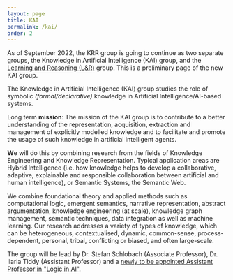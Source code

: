 ```yaml
---
layout: page
title: KAI
permalink: /kai/
order: 2
---
```


<!-- wp:paragraph -->
<p>As of September 2022, the KRR group is going to continue as two separate groups, the Knowledge in Artificial Intelligence (KAI) group, and the <a href="https://krr.cs.vu.nl/learning-and-reasoning-lr/">Learning and Reasoning (L&amp;R)</a> group. This is a preliminary page of the new KAI group. </p>
<!-- /wp:paragraph -->

<!-- wp:paragraph -->
<p>The Knowledge in Artificial Intelligence (KAI) group studies the role of symbolic <em>(formal/declarative)</em> knowledge in Artificial Intelligence/AI-based systems.&nbsp;</p>
<!-- /wp:paragraph -->

<!-- wp:paragraph -->
<p>Long term <strong>mission</strong>: The mission of the KAI group is to contribute to a better understanding of the representation, acquisition, extraction and management of explicitly modelled knowledge and to facilitate and promote the usage of such knowledge in artificial intelligent agents.&nbsp;</p>
<!-- /wp:paragraph -->

<!-- wp:paragraph -->
<p><strong>W</strong>e will do this by combining research from the fields of Knowledge Engineering and Knowledge Representation. Typical application areas are  Hybrid Intelligence (i.e. how knowledge helps to develop a collaborative, adaptive, explainable and responsible collaboration between artificial and human intelligence), or Semantic Systems, the Semantic Web. </p>
<!-- /wp:paragraph -->

<!-- wp:paragraph -->
<p>We combine foundational theory and applied methods such as computational logic, emergent semantics, narrative representation, abstract argumentation, knowledge engineering (at scale), knowledge graph management, semantic techniques, data integration as well as machine learning. Our research addresses a variety of types of knowledge, which can be heterogeneous, contextualised, dynamic, common-sense, process-dependent, personal, tribal, conflicting or biased, and often large-scale. </p>
<!-- /wp:paragraph -->

<!-- wp:paragraph -->
<p>The group will be lead by Dr. Stefan Schlobach (Associate Professor), Dr. Ilaria Tiddy (Assistant Professor) and a <a href="https://workingat.vu.nl/ad/assistant-professor-logic-in-artificial-intelligence/315a0r">newly to be appointed Assistant Professor in "Logic in AI"</a>. </p>
<!-- /wp:paragraph -->